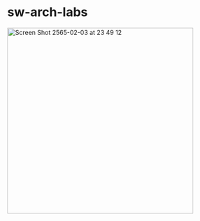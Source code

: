 # sw-arch-labs
<img width="425" alt="Screen Shot 2565-02-03 at 23 49 12" src="https://user-images.githubusercontent.com/75012503/152389005-48d01048-8c2b-46e8-a82f-60abd610f121.png">
